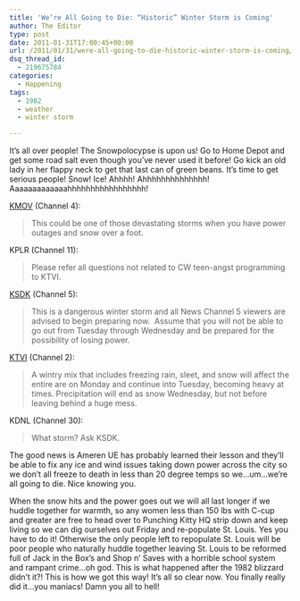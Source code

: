 ```yaml
---
title: 'We’re All Going to Die: “Historic” Winter Storm is Coming'
author: The Editor
type: post
date: 2011-01-31T17:00:45+00:00
url: /2011/01/31/were-all-going-to-die-historic-winter-storm-is-coming/
dsq_thread_id:
  - 219675784
categories:
  - Happening
tags:
  - 1982
  - weather
  - winter storm

---
```

It&#8217;s all over people! The Snowpolocypse is upon us! Go to Home Depot and get some road salt even though you&#8217;ve never used it before! Go kick an old lady in her flappy neck to get that last can of green beans. It&#8217;s time to get serious people! Snow! Ice! Ahhhh! Ahhhhhhhhhhhhhh! Aaaaaaaaaaaaahhhhhhhhhhhhhhhhh!

<a href="http://www.kmov.com/video?id=114867199&sec=549692" target="_blank">KMOV</a> (Channel 4):

> This could be one of those devastating storms when you have power outages and snow over a foot.

KPLR (Channel 11):

> Please refer all questions not related to CW teen-angst programming to KTVI.

<a href="http://www.ksdk.com/news/article/241380/3/Historic-winter-storm-moving-this-way" target="_blank">KSDK</a> (Channel 5):

> This is a dangerous winter storm and all News Channel 5 viewers are advised to begin preparing now.  Assume that you will not be able to go out from Tuesday through Wednesday and be prepared for the possibility of losing power.

<a href="http://www.fox2now.com/news/ktvi-significant-winter-storm-ice-snow-national-guard-012911,0,2160454.story" target="_blank">KTVI</a> (Channel 2):

> A wintry mix that includes freezing rain, sleet, and snow will affect the entire are on Monday and continue into Tuesday, becoming heavy at times. Precipitation will end as snow Wednesday, but not before leaving behind a huge mess.

KDNL (Channel 30):

> What storm? Ask KSDK.

The good news is Ameren UE has probably learned their lesson and they&#8217;ll be able to fix any ice and wind issues taking down power across the city so we don&#8217;t all freeze to death in less than 20 degree temps so we&#8230;um&#8230;we&#8217;re all going to die. Nice knowing you.

When the snow hits and the power goes out we will all last longer if we huddle together for warmth, so any women less than 150 lbs with C-cup and greater are free to head over to Punching Kitty HQ strip down and keep living so we can dig ourselves out Friday and re-populate St. Louis. Yes you have to do it! Otherwise the only people left to repopulate St. Louis will be poor people who naturally huddle together leaving St. Louis to be reformed full of Jack in the Box&#8217;s and Shop n&#8217; Saves with a horrible school system and rampant crime&#8230;oh god. This is what happened after the 1982 blizzard didn&#8217;t it?! This is how we got this way! It&#8217;s all so clear now. You finally really did it&#8230;you maniacs! Damn you all to hell!